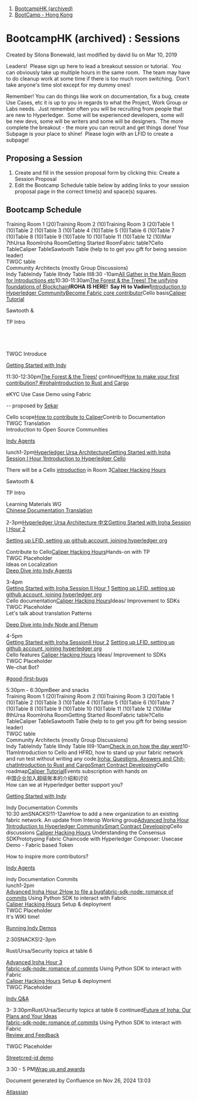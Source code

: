 1. [BootcampHK (archived)](index.html)
2. [BootCamp - Hong Kong](BootCamp---Hong-Kong_23102870.html)

# BootcampHK (archived) : Sessions

Created by Silona Bonewald, last modified by david liu on Mar 10, 2019

Leaders!  Please sign up here to lead a breakout session or tutorial.  You can obviously take up multiple hours in the same room.  The team may have to do cleanup work at some time if there is too much room switching.  Don't take anyone's time slot except for my dummy ones!

Remember! You can do things like work on documentation, fix a bug, create Use Cases, etc it is up to you in regards to what the Project, Work Group or Labs needs.  Just remember often you will be recruiting from people that are new to Hyperledger.  Some will be experienced developers, some will be new devs, some will be writers and some will be designers.  The more complete the breakout - the more you can recruit and get things done! Your Subpage is your place to shine!  Please login with an LFID to create a subpage!

## Proposing a Session

1. Create and fill in the session proposal form by clicking this: Create a Session Proposal
2. Edit the Bootcamp Schedule table below by adding links to your session proposal page in the correct time(s) and space(s) squares.

## Bootcamp Schedule

                  
Training Room 1 (20)Training Room 2 (10)Training Room 3 (20)Table 1  (10)Table 2 (10)Table 3 (10)Table 4 (10)Table 5 (10)Table 6 (10)Table 7 (10)Table 8 (10)Table 9 (10)Table 10 (10)Table 11 (10)Table 12 (10)Mar 7thUrsa RoomIroha RoomGetting Started RoomFabric table?Cello TableCaliper TableSawtooth Table (help to to get you gift for being session leader)  
TWGC table  
Community Architects (mostly Group Discussions)  
Indy TableIndy Table IIIndy Table III8:30 -10am[All Gather in the Main Room for Introductions etc](Agenda_23102913.html)10:30-11:30am[The Forest &amp; the Trees! The unifying foundations of Blockchain](23103060.html)**IROHA IS HERE!  Say Hi to Vadim!**[Introduction to Hyperledger Community](Introduction-to-Hyperledger-Community_23103069.html)[Become Fabric core contributor](Become-Fabric-core-contributor_23103308.html)Cello basis[Caliper Tutorial](Getting-started-with-Hyperledger-Caliper_23103042.html)

Sawtooth &amp;

TP Intro

```
          

        
```

TWGC Introduce

[Getting Started with Indy](Getting-Started-with-Indy_23103088.html)

11:30-12:30pm[The Forest &amp; the Trees!](23103060.html) [c](23103060.html)ontinued\![How to make your first contribution? #iroha](23103170.html)[Introduction to Rust and Cargo](Introduction-to-Rust-and-Cargo_23103052.html)

eKYC Use Case Demo using Fabric

-- proposed by [Sekar](https://lf-hyperledger.atlassian.net/wiki/people/557058:b6391a1c-cdda-4738-8dac-7e451cb34f1c?ref=confluence)

Cello scope[How to contribute to Caliper](Getting-started-with-Hyperledger-Caliper_23103042.html)Contrib to Documentation  
TWGC Translation  
Introduction to Open Source Communities

[Indy Agents](Indy-Agents_23103092.html)

lunch1-2pm[Hyperledger Ursa Architecture](Hyperledger-Ursa-Architecture_23103084.html)[Getting Started with Iroha Session I Hour 1](Getting-Started-with-Iroha_23103075.html)[Introduction to Hyperledger Cello](https://lf-hyperledger.atlassian.net/wiki/display/BOOTHK/Introduction+of+Hyperledger+Cello)

There will be a Cello [introduction](https://lf-hyperledger.atlassian.net/wiki/display/BOOTHK/Introduction+of+Hyperledger+Cello) in Room 3[Caliper Hacking Hours](Getting-started-with-Hyperledger-Caliper_23103042.html)

Sawtooth &amp;

TP Intro

Learning Materials WG  
[Chinese Documentation Translation](Chinese-Documentation-Translation_23103124.html)

2-3pm[Hyperledger Ursa Architecture 中文](Hyperledger-Ursa-Architecture_23103084.html)[Getting Started with Iroha Session I Hour 2](Getting-Started-with-Iroha_23103075.html)

[Setting up LFID, setting up github account, joining hyperledger org](https://lf-hyperledger.atlassian.net/wiki/display/BOOTHK/Setting+up+GitHub%2C+LFID%2C+Gerrit)

Contribute to Cello[Caliper Hacking Hours](Getting-started-with-Hyperledger-Caliper_23103042.html)Hands-on with TP  
TWGC Placeholder  
Ideas on Localization  
[Deep Dive into Indy Agents](Deep-Dive-into-Indy-Agents_23103128.html)

3-4pm  
[Getting Started with Iroha Session II Hour 1](Getting-Started-with-Iroha_23103075.html) [Setting up LFID, setting up github account, joining hyperledger org](https://lf-hyperledger.atlassian.net/wiki/display/BOOTHK/Setting+up+GitHub%2C+LFID%2C+Gerrit)  
Cello documentation[Caliper Hacking Hours](Getting-started-with-Hyperledger-Caliper_23103042.html)Ideas/ Improvement to SDKs  
TWGC Placeholder  
Let's talk about translation Patterns

[Deep Dive into Indy Node and Plenum](Deep-Dive-into-Indy-Node-and-Plenum_23103133.html)

4-5pm  
[Getting Started with Iroha SessionII Hour 2](Getting-Started-with-Iroha_23103075.html) [Setting up LFID, setting up github account, joining hyperledger org](https://lf-hyperledger.atlassian.net/wiki/display/BOOTHK/Setting+up+GitHub%2C+LFID%2C+Gerrit)  
Cello features [Caliper Hacking Hours](Getting-started-with-Hyperledger-Caliper_23103042.html) Ideas/ Improvement to SDKs  
TWGC Placeholder  
We-chat Bot?

[#good-first-bugs](%23good-first-bugs_23103136.html)

5:30pm - 6:30pmBeer and snacks  
Training Room 1 (20)Training Room 2 (10)Training Room 3 (20)Table 1 (10)Table 2 (10)Table 3 (10)Table 4 (10)Table 5 (10)Table 6 (10)Table 7 (10)Table 8 (10)Table 9 (10)Table 10 (10)Table 11 (10)Table 12 (10)Mar 8thUrsa RoomIroha RoomGetting Started RoomFabric table?Cello TableCaliper TableSawtooth Table (help to to get you gift for being session leader)  
TWGC table  
Community Architects (mostly Group Discussions)  
Indy TableIndy Table IIIndy Table III9-10am[Check in on how the day went](Agenda_23102913.html)10-11amIntroduction to Cello and HFRD, how to stand up your fabric network and run test without writing any code.[Iroha: Questions, Answers and Chit-chat](23103189.html)[Introduction to Rust and Cargo](Introduction-to-Rust-and-Cargo_23103052.html)[Smart Contract Developing](https://lf-hyperledger.atlassian.net/wiki/display/BOOTHK/Fabric+Smart+Contract+Developing+with+IBM+Blockchain+Platform+VSCode+Extension)Cello roadmap[Caliper Tutorial](Getting-started-with-Hyperledger-Caliper_23103042.html)Events subscription with hands on  
中国企业加入超级账本的介绍和讨论  
How can we at Hyperledger better support you?

[Getting Started with Indy](Getting-Started-with-Indy_23103088.html)

Indy Documentation Commits  
10:30 amSNACKS!11-12amHow to add a new organization to an existing fabric network. An update from Interop Working group[Advanced Iroha Hour 1](Advanced-Iroha_23103080.html)[Introduction to Hyperledger Community](Introduction-to-Hyperledger-Community_23103069.html)[Smart Contract Developing](https://lf-hyperledger.atlassian.net/wiki/display/BOOTHK/Fabric+Smart+Contract+Developing+with+IBM+Blockchain+Platform+VSCode+Extension)Cello discussions [Caliper Hacking Hours](Getting-started-with-Hyperledger-Caliper_23103042.html) Understanding the Consensus SDKPrototyping Fabric Chaincode with Hyperledger Composer: Usecase Demo - Fabric based Token

How to inspire more contributors?

[Indy Agents](Indy-Agents_23103092.html)

Indy Documentation Commits  
lunch1-2pm  
[Advanced Iroha Hour 2](Advanced-Iroha_23103080.html)[How to file a bug](https://lf-hyperledger.atlassian.net/wiki/display/BOOTHK/How+to+file+a+bug)[fabric-sdk-node: romance of commits](https://lf-hyperledger.atlassian.net/wiki/display/BOOTHK/fabric-sdk-node%3A+romance+of+commits) Using Python SDK to interact with Fabric  
[Caliper Hacking Hours](Getting-started-with-Hyperledger-Caliper_23103042.html) Setup &amp; deployment  
TWGC Placeholder  
It's WIKI time!

[Running Indy Demos](Running-Indy-Demos_23103139.html)

2:30SNACKS!2-3pm

Rust/Ursa/Security topics at table 6

[Advanced Iroha Hour 3](Advanced-Iroha_23103080.html)  
[fabric-sdk-node: romance of commits](https://lf-hyperledger.atlassian.net/wiki/display/BOOTHK/fabric-sdk-node%3A+romance+of+commits) Using Python SDK to interact with Fabric  
[Caliper Hacking Hours](Getting-started-with-Hyperledger-Caliper_23103042.html) Setup &amp; deployment  
TWGC Placeholder

[Indy Q&amp;A](23103142.html)

3- 3:30pmRust/Ursa/Security topics at table 6 continued[Future of Iroha: Our Plans and Your Ideas](23103175.html)  
[fabric-sdk-node: romance of commits](https://lf-hyperledger.atlassian.net/wiki/display/BOOTHK/fabric-sdk-node%3A+romance+of+commits) Using Python SDK to interact with Fabric  
[Review and Feedback](Getting-started-with-Hyperledger-Caliper_23103042.html)

TWGC Placeholder

[Streetcred-id demo](Indy-Agent-Streetcred-id-Agent-Framework_23103370.html)

3:30 - 5 PM[Wrap up and awards](Agenda_23102913.html)

Document generated by Confluence on Nov 26, 2024 13:03

[Atlassian](http://www.atlassian.com/)
